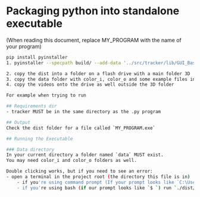 # Packaging python into standalone executable
(When reading this document, replace MY_PROGRAM with the name of your program)

<!-- if '../LICENSE:.' doesn't work use '../LICENSE:.\' -->
```bash
pip install pyinstaller
1. pyinstaller --specpath build/ --add-data '../src/tracker/lib/GUI_Base.ui:.\src\tracker\lib' --add-data '../LICENSE:.' -D src/GUI_main_program.py

2. copy the dist into a folder on a flash drive with a main folder 3D
3. copy the data folder with color_i, color_o and some example files into the drive
4. copy the videos onto the drive as well outside the 3D folder

For example when trying to run 

## Requirements dir
- tracker MUST be in the same directory as the .py program

## Output
Check the dist folder for a file called `MY_PROGRAM.exe`

## Running the Executable

### Data directory
In your current directory a folder named `data` MUST exist. 
You may need color_i and color_o folders as well.

Double clicking works, but if you need to see an error:
- open a terminal in the project root (the directory this file is in)
    - if you're using command prompt (If your prompt looks like `C:\Users\Bob>`) run `.\dist\MY_PROGRAM.exe`
    - if you're using bash (if our prompt looks like `$ `) run `./dist/MY_PROGRAM.exe`